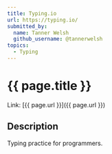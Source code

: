 ```yaml
---
title: Typing.io
url: https://typing.io/
submitted_by:
  name: Tanner Welsh
  github_username: @tannerwelsh
topics:
  - Typing
---
```


# {{ page.title }}

Link: [{{ page.url }}]({{ page.url }})

## Description

Typing practice for programmers.
